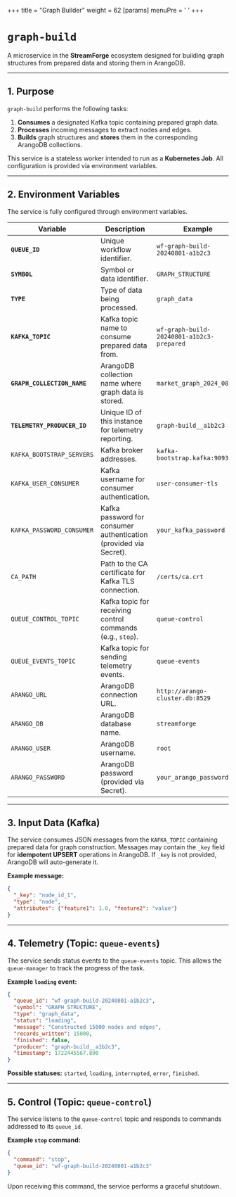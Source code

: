 +++
title = "Graph Builder"
weight = 62
[params]
  menuPre = '<i class="fa-fw fas fa-share-alt"></i> '
+++

# `graph-build`

A microservice in the **StreamForge** ecosystem designed for building graph structures from prepared data and storing them in ArangoDB.

---

## 1. Purpose

`graph-build` performs the following tasks:

1. **Consumes** a designated Kafka topic containing prepared graph data.
2. **Processes** incoming messages to extract nodes and edges.
3. **Builds** graph structures and **stores** them in the corresponding ArangoDB collections.

This service is a stateless worker intended to run as a **Kubernetes Job**.
All configuration is provided via environment variables.

---

## 2. Environment Variables

The service is fully configured through environment variables.

| Variable                    | Description                                                       | Example                                   |
| --------------------------- | ----------------------------------------------------------------- | ----------------------------------------- |
| **`QUEUE_ID`**              | Unique workflow identifier.                                       | `wf-graph-build-20240801-a1b2c3`          |
| **`SYMBOL`**                | Symbol or data identifier.                                        | `GRAPH_STRUCTURE`                         |
| **`TYPE`**                  | Type of data being processed.                                     | `graph_data`                              |
| **`KAFKA_TOPIC`**           | Kafka topic name to consume prepared data from.                   | `wf-graph-build-20240801-a1b2c3-prepared` |
| **`GRAPH_COLLECTION_NAME`** | ArangoDB collection name where graph data is stored.              | `market_graph_2024_08_01`                 |
| **`TELEMETRY_PRODUCER_ID`** | Unique ID of this instance for telemetry reporting.               | `graph-build__a1b2c3`                     |
| `KAFKA_BOOTSTRAP_SERVERS`   | Kafka broker addresses.                                           | `kafka-bootstrap.kafka:9093`              |
| `KAFKA_USER_CONSUMER`       | Kafka username for consumer authentication.                       | `user-consumer-tls`                       |
| `KAFKA_PASSWORD_CONSUMER`   | Kafka password for consumer authentication (provided via Secret). | `your_kafka_password`                     |
| `CA_PATH`                   | Path to the CA certificate for Kafka TLS connection.              | `/certs/ca.crt`                           |
| `QUEUE_CONTROL_TOPIC`       | Kafka topic for receiving control commands (e.g., `stop`).        | `queue-control`                           |
| `QUEUE_EVENTS_TOPIC`        | Kafka topic for sending telemetry events.                         | `queue-events`                            |
| `ARANGO_URL`                | ArangoDB connection URL.                                          | `http://arango-cluster.db:8529`           |
| `ARANGO_DB`                 | ArangoDB database name.                                           | `streamforge`                             |
| `ARANGO_USER`               | ArangoDB username.                                                | `root`                                    |
| `ARANGO_PASSWORD`           | ArangoDB password (provided via Secret).                          | `your_arango_password`                    |

---

## 3. Input Data (Kafka)

The service consumes JSON messages from the `KAFKA_TOPIC` containing prepared data for graph construction.
Messages may contain the `_key` field for **idempotent UPSERT** operations in ArangoDB.
If `_key` is not provided, ArangoDB will auto-generate it.

**Example message:**

```json
{
  "_key": "node_id_1",
  "type": "node",
  "attributes": {"feature1": 1.0, "feature2": "value"}
}
```

---

## 4. Telemetry (Topic: `queue-events`)

The service sends status events to the `queue-events` topic.
This allows the `queue-manager` to track the progress of the task.

**Example `loading` event:**

```json
{
  "queue_id": "wf-graph-build-20240801-a1b2c3",
  "symbol": "GRAPH_STRUCTURE",
  "type": "graph_data",
  "status": "loading",
  "message": "Constructed 15000 nodes and edges",
  "records_written": 15000,
  "finished": false,
  "producer": "graph-build__a1b2c3",
  "timestamp": 1722445567.890
}
```

**Possible statuses:** `started`, `loading`, `interrupted`, `error`, `finished`.

---

## 5. Control (Topic: `queue-control`)

The service listens to the `queue-control` topic and responds to commands addressed to its `queue_id`.

**Example `stop` command:**

```json
{
  "command": "stop",
  "queue_id": "wf-graph-build-20240801-a1b2c3"
}
```

Upon receiving this command, the service performs a graceful shutdown.
